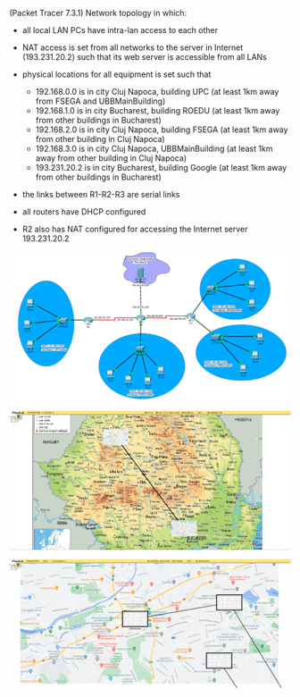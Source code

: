
(Packet Tracer 7.3.1) Network topology in which:

- all local LAN PCs  have intra-lan access to each other
- NAT access is set from all networks to the server in Internet (193.231.20.2) such that its web server is accessible from all LANs
- physical locations for all equipment is set such that

	- 192.168.0.0 is in city Cluj Napoca, building UPC (at least 1km away from FSEGA and UBBMainBuilding)
	- 192.168.1.0 is in city Bucharest, building ROEDU (at least 1km away from other buildings in Bucharest)
	- 192.168.2.0 is in city Cluj Napoca, building FSEGA (at least 1km away from other building in Cluj Napoca)
	- 192.168.3.0 is in city Cluj Napoca, UBBMainBuilding (at least 1km away from other building in Cluj Napoca)
	- 193.231.20.2 is in city Bucharest, building Google (at least 1km away from other buildings in Bucharest)

- the links between R1-R2-R3 are serial links
- all routers have DHCP configured
- R2 also has NAT configured for accessing the Internet server 193.231.20.2

![alt text](https://github.com/StefanCsPurge/Computer-Networks/blob/main/PachetTracer%20Project_2%20Physical%20Location%20CJ%20B/Logical-Network-CJ-B.png)

![alt text](https://github.com/StefanCsPurge/Computer-Networks/blob/main/PachetTracer%20Project_2%20Physical%20Location%20CJ%20B/Country-Physical-Network.png)

![alt text](https://github.com/StefanCsPurge/Computer-Networks/blob/main/PachetTracer%20Project_2%20Physical%20Location%20CJ%20B/CJ-Physical-Network.png)
